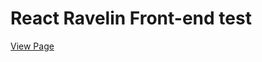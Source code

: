 # React Ravelin Front-end test
[View Page](https://cindywritescode.github.io/react-ravelin-fron-end-test/)
